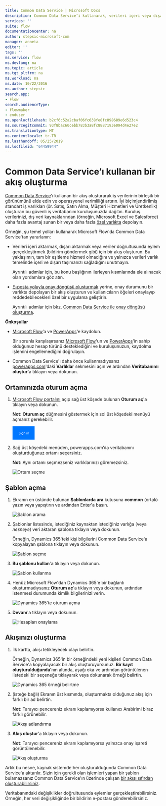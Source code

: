 ```yaml
---
title: Common Data Service | Microsoft Docs
description: Common Data Service’i kullanarak, verileri içeri veya dışarı aktaracağınız ya da onay oluşturacağınız bir akış oluşturun.
services: ''
suite: flow
documentationcenter: na
author: stepsic-microsoft-com
manager: anneta
editor: ''
tags: ''
ms.service: flow
ms.devlang: na
ms.topic: article
ms.tgt_pltfrm: na
ms.workload: na
ms.date: 10/22/2016
ms.author: stepsic
search.app:
- Flow
search.audienceType:
- flowmaker
- enduser
ms.openlocfilehash: b2cf6c52a2cbaf06fc638fe8fc898689e6d523c4
ms.sourcegitcommit: 93f8bac60cebb783b3a8fc8887193e094d4e27e2
ms.translationtype: MT
ms.contentlocale: tr-TR
ms.lasthandoff: 05/25/2019
ms.locfileid: "64459944"
---
```

# <a name="create-a-flow-that-uses-the-common-data-service"></a>Common Data Service’ı kullanan bir akış oluşturma
[Common Data Service](https://powerapps.microsoft.com/tutorials/data-platform-intro/)'ı kullanan bir akış oluşturarak iş verilerinin birleşik bir görünümünü elde edin ve operasyonel verimliliği artırın. İyi biçimlendirilmiş standart iş varlıkları (ör. Satış, Satın Alma, Müşteri Hizmetleri ve Üretkenlik) oluşturan bu güvenli iş veritabanını kuruluşunuzda dağıtın. Kuruluş verilerinizi, dış veri kaynaklarından (örneğin, Microsoft Excel ve Salesforce) daha fazla avantaj sunan bir veya daha fazla [özel varlıkta](https://powerapps.microsoft.com/tutorials/data-platform-create-entity/) depolayın.

Örneğin, şu temel yolları kullanarak Microsoft Flow'da Common Data Service'tan yararlanın:

* Verileri içeri aktarmak, dışarı aktarmak veya veriler doğrultusunda eylem gerçekleştirmek (bildirim göndermek gibi) için bir akış oluşturun. Bu yaklaşımın, tam bir eşitleme hizmeti olmadığını ve yalnızca verileri varlık temelinde içeri ve dışarı taşımanızı sağladığını unutmayın.
  
    Ayrıntılı adımlar için, bu konu başlığının ilerleyen kısımlarında ele alınacak olan yordamlara göz atın.
* [E-posta yoluyla onay döngüsü oluşturmak](wait-for-approvals.md) yerine, onay durumunu bir varlıkta depolayan bir akış oluşturun ve kullanıcıların öğeleri onaylayıp reddedebilecekleri özel bir uygulama geliştirin.
  
    Ayrıntılı adımlar için bkz. [Common Data Service ile onay döngüsü oluşturma](common-data-model-approve.md).

**Önkoşullar**

* [Microsoft Flow](https://flow.microsoft.com)’a ve [PowerApps](https://web.powerapps.com)'e kaydolun.
  
    Bir sorunla karşılaşırsanız [Microsoft Flow](sign-up-sign-in.md)'un ve [PowerApps](https://powerapps.microsoft.com/tutorials/signup-for-powerapps/)'in sahip olduğunuz hesap türünü desteklediğini ve kuruluşunuzun, kaydolma işlemini engellemediğini doğrulayın.
* Common Data Service'ı daha önce kullanmadıysanız [powerapps.com](https://web.powerapps.com/#/entities)'daki **Varlıklar** sekmesini açın ve ardından **Veritabanımı oluştur**'a tıklayın veya dokunun.

## <a name="sign-in-to-your-environment"></a>Ortamınızda oturum açma
1. [Microsoft Flow portalını](https://flow.microsoft.com) açıp sağ üst köşede bulunan **Oturum aç**'a tıklayın veya dokunun.
   
    **Not**: **Oturum aç** düğmesini göstermek için sol üst köşedeki menüyü açmanız gerekebilir.
   
    ![Oturum açma](./media/common-data-model-intro/signin-flow.png)
2. Sağ üst köşedeki menüden, powerapps.com’da veritabanını oluşturduğunuz ortamı seçersiniz.
   
    **Not**: Aynı ortamı seçmezseniz varlıklarınızı göremezsiniz.
   
    ![Ortam seçme](./media/common-data-model-intro/select-environment.png)

## <a name="open-a-template"></a>Şablon açma
1. Ekranın en üstünde bulunan **Şablonlarda ara** kutusuna **common** (ortak) yazın veya yapıştırın ve ardından Enter'a basın.
   
    ![Şablon arama](./media/common-data-model-intro/template-search.png)
2. Şablonlar listesinde, istediğiniz kaynaktan istediğiniz varlığa (veya *nesneye*) veri aktaran şablona tıklayın veya dokunun.
   
    Örneğin, Dynamics 365'teki kişi bilgilerini Common Data Service'a kopyalayan şablona tıklayın veya dokunun.
   
    ![Şablon seçme](./media/common-data-model-intro/choose-template.png)
3. **Bu şablonu kullan**'a tıklayın veya dokunun.
   
    ![Şablon kullanma](./media/common-data-model-intro/use-template.png)
4. Henüz Microsoft Flow'dan Dynamics 365'e bir bağlantı oluşturmadıysanız **Oturum aç**'a tıklayın veya dokunun, ardından istenmesi durumunda kimlik bilgilerinizi verin.
   
    ![Dynamics 365'te oturum açma](./media/common-data-model-intro/dynamics-signin.png)
5. **Devam**'a tıklayın veya dokunun.
   
    ![Hesapları onaylama](./media/common-data-model-intro/confirm-accounts.png)

## <a name="build-your-flow"></a>Akışınızı oluşturma
1. İlk kartta, akışı tetikleyecek olayı belirtin.
   
    Örneğin, Dynamics 365'in bir örneğindeki yeni kişileri Common Data Service'a kopyalayacak bir akış oluşturuyorsunuz. **Bir kayıt oluşturulduğunda**'nın altında, aşağı oka ve ardından görüntülenen listedeki bir seçeneğe tıklayarak veya dokunarak örneği belirtin.
   
    ![Dynamics 365 örneği belirtme](./media/common-data-model-intro/specify-instance.png)
2. (isteğe bağlı) Ekranın üst kısmında, oluşturmakta olduğunuz akış için farklı bir ad belirtin.
   
    **Not**: Tarayıcı pencereniz ekranı kaplamıyorsa kullanıcı Arabirimi biraz farklı görünebilir.
   
    ![Akışı adlandırma](./media/common-data-model-intro/name-flow.png)
3. **Akış oluştur**'a tıklayın veya dokunun.
   
    **Not**: Tarayıcı pencereniz ekranı kaplamıyorsa yalnızca onay işareti görüntülenebilir.
   
    ![Akış oluşturma](./media/common-data-model-intro/create-flow.png)

Artık bu nesne, kaynak sistemde her oluşturulduğunda Common Data Service'a aktarılır. Sizin için gerekli olan işlemleri yapan bir şablon bulamazsanız Common Data Service'ın üzerinde çalışan [bir akışı sıfırdan oluşturabilirsiniz](get-started-logic-flow.md).

Veritabanındaki değişiklikler doğrultusunda eylemler gerçekleştirebilirsiniz. Örneğin, her veri değişikliğinde bir bildirim e-postası gönderebilirsiniz.

